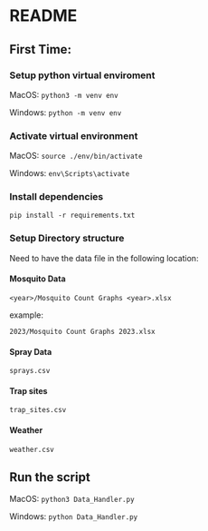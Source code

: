 # README

## First Time:

### Setup python virtual enviroment

MacOS:
`python3 -m venv env`

Windows:
`python -m venv env`

### Activate virtual environment

MacOS:
`source ./env/bin/activate`

Windows:
`env\Scripts\activate`

### Install dependencies

`pip install -r requirements.txt`

### Setup Directory structure

Need to have the data file in the following location:

#### Mosquito Data

`<year>/Mosquito Count Graphs <year>.xlsx`

example:

`2023/Mosquito Count Graphs 2023.xlsx`

#### Spray Data

`sprays.csv`

#### Trap sites

`trap_sites.csv`

#### Weather

`weather.csv`

## Run the script

MacOS:
`python3 Data_Handler.py`

Windows:
`python Data_Handler.py`
